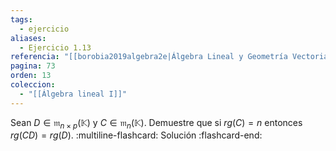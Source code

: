 ```yaml
---
tags:
  - ejercicio
aliases:
  - Ejercicio 1.13
referencia: "[[borobia2019algebra2e|Álgebra Lineal y Geometría Vectorial (2a ed)]]"
pagina: 73
orden: 13
coleccion:
  - "[[Álgebra lineal I]]"
---
```

Sean $D \in \mathfrak{m}_{n \times p}(\mathbb{K})$ y $C \in \mathfrak{m}_n(\mathbb{K})$. Demuestre que si $rg(C)=n$ entonces $rg(CD)=rg(D)$.
:multiline-flashcard:
Solución
:flashcard-end:
